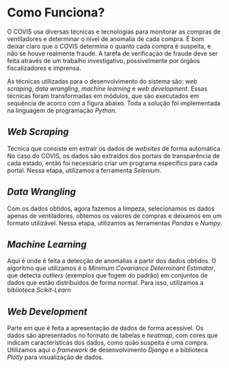 # Como Funciona?

O COVIS usa diversas técnicas e tecnologias para monitorar as compras de 
ventiladores e determinar o nível de anomalia de cada compra. É bom deixar claro
que o COVIS determina o quanto cada compra é suspeita, e não se houve realmente
fraude. A tarefa de verificação de fraude deve ser feita através de um trabalho
investigativo, possivelmente por órgãos fiscalizadores e imprensa. 

As técnicas utilizadas para o desenvolvimento do sistema são:
*web scraping*, *data wrangling*, *machine learning* e *web development*.
Essas técnicas foram transformadas em módulos, que são executados em sequência
de acorco com a figura abaixo. Toda a solução foi implementada na linguagem de programação
*Python*.

## *Web Scraping*

Técnica que consiste em extrair os dados de *websites* de forma automática. 
No caso do COVIS, os dados são extraídos dos portais de transparência de cada
estado, então foi necessário criar um programa específico para cada portal. 
Nessa etapa, utilizamos a ferramenta *Selenium*.

## *Data Wrangling*

Com os dados obtidos, agora fazemos a limpeza, selecionamos os dados apenas de
ventiladores, obtemos os valores de compras e deixamos em um formato utilizável.
Nessa etapa, utilizamos as ferramentas *Pandas* e *Numpy*.

## *Machine Learning*

Aqui é onde é feita a detecção de anomalias a partir dos dados obtidos.
O algoritmo que utilizamos é o *Minimum Covariance
Determinant Estimator*, que detecta *outliers* (exemplos que fogem do padrão) 
em conjuntos de dados que estão distribuidos de forma normal. Para isso, 
utilizamos a biblioteca *Scikit-Learn*

## *Web Development*

Parte em que é feita a apresentação de dados de forma acessível. Os dados são
apresentados no formato de tabelas e *heatmap*, com cores que indicam
características dos dados, como quão suspeita é uma compra. Utilizamos aqui
o *framework* de desenvolvimento *Django* e a biblioteca *Plotly* para
visualização de dados.
